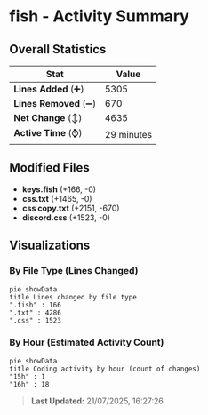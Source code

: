 # fish - Activity Summary 

## Overall Statistics

| Stat                   | Value                                                             |
| ---------------------- | ----------------------------------------------------------------- |
| **Lines Added** (➕)   | 5305                                          |
| **Lines Removed** (➖) | 670                                        |
| **Net Change** (↕)    | 4635                |
| **Active Time** (⌚)   | 29 minutes |


## Modified Files
- **keys.fish** (+166, -0)
- **css.txt** (+1465, -0)
- **css copy.txt** (+2151, -670)
- **discord.css** (+1523, -0)

## Visualizations

### By File Type (Lines Changed)

```mermaid
pie showData
title Lines changed by file type
".fish" : 166
".txt" : 4286
".css" : 1523
```

### By Hour (Estimated Activity Count)

```mermaid
pie showData
title Coding activity by hour (count of changes)
"15h" : 1
"16h" : 18
```


> **Last Updated:** 21/07/2025, 16:27:26